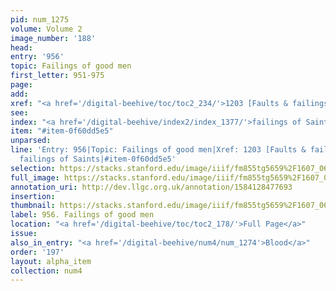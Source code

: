 ```yaml
---
pid: num_1275
volume: Volume 2
image_number: '188'
head: 
entry: '956'
topic: Failings of good men
first_letter: 951-975
page: 
add: 
xref: "<a href='/digital-beehive/toc/toc2_234/'>1203 [Faults & failings]</a>"
see: 
index: "<a href='/digital-beehive/index2/index_1377/'>failings of Saints</a>"
item: "#item-0f60dd5e5"
unparsed: 
line: 'Entry: 956|Topic: Failings of good men|Xref: 1203 [Faults & failings]|Index:
  failings of Saints|#item-0f60dd5e5'
selection: https://stacks.stanford.edu/image/iiif/fm855tg5659%2F1607_0655/951,2832,2789,779/full/0/default.jpg
full_image: https://stacks.stanford.edu/image/iiif/fm855tg5659%2F1607_0655/full/full/0/default.jpg
annotation_uri: http://dev.llgc.org.uk/annotation/1584128477693
insertion: 
thumbnail: https://stacks.stanford.edu/image/iiif/fm855tg5659%2F1607_0655/951,2832,600,180/250,/0/default.jpg
label: 956. Failings of good men
location: "<a href='/digital-beehive/toc/toc2_178/'>Full Page</a>"
issue: 
also_in_entry: "<a href='/digital-beehive/num4/num_1274'>Blood</a>"
order: '197'
layout: alpha_item
collection: num4
---
```

